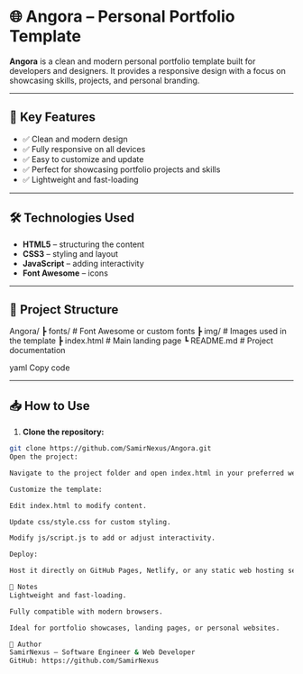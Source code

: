 # 🌐 Angora – Personal Portfolio Template

**Angora** is a clean and modern personal portfolio template built for developers and designers. It provides a responsive design with a focus on showcasing skills, projects, and personal branding.

---

## 🌟 Key Features

- ✅ Clean and modern design  
- ✅ Fully responsive on all devices  
- ✅ Easy to customize and update  
- ✅ Perfect for showcasing portfolio projects and skills  
- ✅ Lightweight and fast-loading  

---

## 🛠️ Technologies Used

- **HTML5** – structuring the content  
- **CSS3** – styling and layout  
- **JavaScript** – adding interactivity  
- **Font Awesome** – icons  

---

## 📂 Project Structure
Angora/
┣ fonts/ # Font Awesome or custom fonts
┣ img/ # Images used in the template
┣ index.html # Main landing page
┗ README.md # Project documentation

yaml
Copy code

---

## 📥 How to Use

1. **Clone the repository:**
```bash
git clone https://github.com/SamirNexus/Angora.git
Open the project:

Navigate to the project folder and open index.html in your preferred web browser.

Customize the template:

Edit index.html to modify content.

Update css/style.css for custom styling.

Modify js/script.js to add or adjust interactivity.

Deploy:

Host it directly on GitHub Pages, Netlify, or any static web hosting service.

📌 Notes
Lightweight and fast-loading.

Fully compatible with modern browsers.

Ideal for portfolio showcases, landing pages, or personal websites.

🚀 Author
SamirNexus – Software Engineer & Web Developer
GitHub: https://github.com/SamirNexus
